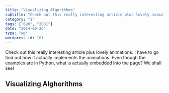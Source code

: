 ```yaml
---
title: "Visualizing Algorithms"
subtitle: "Check out this really interesting article plus lovely animations. I have to go find out how it actua..."
category: "1"
tags: ["620", "2081"]
date: "2014-06-26"
type: "wp"
wordpress_id: 101
---
```

Check out this really interesting article plus lovely animations. I have to go find out how it actually implements the animations. Even though the examples are in Python, what is actually embedded into the page? We shall see!

## Visualizing Alghorithms